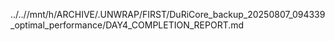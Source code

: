 ../..//mnt/h/ARCHIVE/.UNWRAP/FIRST/DuRiCore_backup_20250807_094339_optimal_performance/DAY4_COMPLETION_REPORT.md